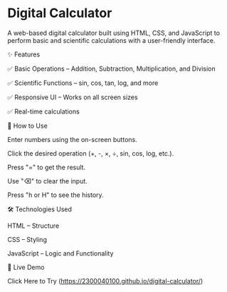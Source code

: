 # Digital Calculator
A web-based digital calculator built using HTML, CSS, and JavaScript to perform basic and scientific calculations with a user-friendly interface.

✨ Features

✅ Basic Operations – Addition, Subtraction, Multiplication, and Division

✅ Scientific Functions – sin, cos, tan, log, and more

✅ Responsive UI – Works on all screen sizes

✅ Real-time calculations

🚀 How to Use

Enter numbers using the on-screen buttons.

Click the desired operation (+, -, ×, ÷, sin, cos, log, etc.).

Press "=" to get the result.

Use "⌫" to clear the input.

Press "h or H" to see the history.

🛠️ Technologies Used

HTML – Structure

CSS – Styling

JavaScript – Logic and Functionality

📌 Live Demo

Click Here to Try (https://2300040100.github.io/digital-calculator/)
